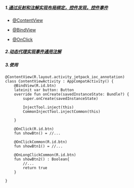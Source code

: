 ##### 1.[通过反射和注解实现布局绑定，控件发现，控件事件](https://github.com/ArthurExcalibur/elearproj/blob/main/ioc_annotation_lib/src/main/java/com/idazoo/ioc_annotation_lib/annotation/InjectTool.kt)

* [@ContentView](https://github.com/ArthurExcalibur/elearproj/blob/main/ioc_annotation_lib/src/main/java/com/idazoo/ioc_annotation_lib/annotation/ContentView.kt)

* [@BindView](https://github.com/ArthurExcalibur/elearproj/blob/main/ioc_annotation_lib/src/main/java/com/idazoo/ioc_annotation_lib/annotation/BindView.kt)

* [@OnClick](https://github.com/ArthurExcalibur/elearproj/blob/main/ioc_annotation_lib/src/main/java/com/idazoo/ioc_annotation_lib/annotation/OnClick.kt)

##### 2.[动态代理实现事件通用注解](https://github.com/ArthurExcalibur/elearproj/tree/main/ioc_annotation_lib/src/main/java/com/idazoo/ioc_annotation_lib/annotation_commmon)

##### 3.使用
    @ContentView(R.layout.activity_jetpack_ioc_annotation)
	class ContentViewActivity : AppCompatActivity() {
	    @BindView(R.id.btn)
	    lateinit var button: Button
	    override fun onCreate(savedInstanceState: Bundle?) {
	        super.onCreate(savedInstanceState)
	
	        InjectTool.inject(this)
	        CommonInjectTool.injectCommon(this)
	
	    }
	
		@OnClick(R.id.btn)
		fun showBtn() = //...
		
		@OnClickCommon(R.id.btn)
	    fun showBtn1() = //...
	
	    @OnLongClickCommon(R.id.btn)
	    fun showBtn2() : Boolean{
	        //...
	        return true
	    }
	
	}